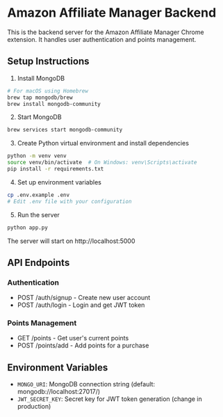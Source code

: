 # Amazon Affiliate Manager Backend

This is the backend server for the Amazon Affiliate Manager Chrome extension. It handles user authentication and points management.

## Setup Instructions

1. Install MongoDB
```bash
# For macOS using Homebrew
brew tap mongodb/brew
brew install mongodb-community
```

2. Start MongoDB
```bash
brew services start mongodb-community
```

3. Create Python virtual environment and install dependencies
```bash
python -m venv venv
source venv/bin/activate  # On Windows: venv\Scripts\activate
pip install -r requirements.txt
```

4. Set up environment variables
```bash
cp .env.example .env
# Edit .env file with your configuration
```

5. Run the server
```bash
python app.py
```

The server will start on http://localhost:5000

## API Endpoints

### Authentication
- POST /auth/signup - Create new user account
- POST /auth/login - Login and get JWT token

### Points Management
- GET /points - Get user's current points
- POST /points/add - Add points for a purchase

## Environment Variables

- `MONGO_URI`: MongoDB connection string (default: mongodb://localhost:27017/)
- `JWT_SECRET_KEY`: Secret key for JWT token generation (change in production)
